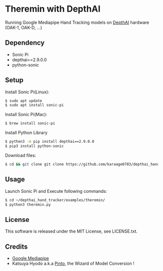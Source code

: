 # Theremin with DepthAI

Running Google Mediapipe Hand Tracking models on [DepthAI](https://docs.luxonis.com/en/gen2/) hardware (OAK-1, OAK-D, ...)


## Dependency
- Sonic Pi
- depthai==2.9.0.0
- python-sonic

## Setup

Install Sonic Pi(Linux):
```sh
$ sudo apt update
$ sudo apt install sonic-pi
```

Install Sonic Pi(Mac):
```sh
$ brew install sonic-pi
```

Install Python Library
```sh
$ python3 -m pip install depthai==2.9.0.0
$ pip3 install python-sonic
```

Download files:
```sh
$ cd && git clone git clone https://github.com/karaage0703/depthai_hand_tracker
```

## Usage
Launch Sonic Pi and Execute following commands:

```sh
$ cd ~/depthai_hand_tracker/examples/theremin/
$ python3 theremin.py
```

## License
This software is released under the MIT License, see LICENSE.txt.

## Credits
* [Google Mediapipe](https://github.com/google/mediapipe)
* Katsuya Hyodo a.k.a [Pinto](https://github.com/PINTO0309), the Wizard of Model Conversion !

